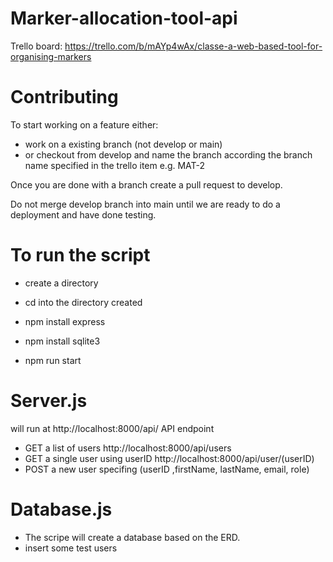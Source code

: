 # Marker-allocation-tool-api

Trello board: https://trello.com/b/mAYp4wAx/classe-a-web-based-tool-for-organising-markers

# Contributing 

To start working on a feature either:

- work on a existing branch (not develop or main)
- or checkout from develop and name the branch according the branch name specified in the trello item e.g. MAT-2

Once you are done with a branch create a pull request to develop.

Do not merge develop branch into main until we are ready to do a deployment and have done testing.


# To run the script
- create a directory
- cd into the directory created

- npm install express
- npm install sqlite3
- npm run start

# Server.js
 will run at http://localhost:8000/api/
  API endpoint
  - GET a list of users 
      http://localhost:8000/api/users
  - GET a single user using userID 
      http://localhost:8000/api/user/(userID)
  - POST a new user specifing (userID ,firstName, lastName, email, role) 
 

# Database.js
  - The scripe will create a database based on the ERD.
  - insert some test users

